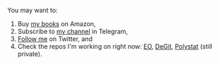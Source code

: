You may want to:
1. Buy [my books](https://www.amazon.com/Yegor-Bugayenko/e/B01AM1QMDK) on Amazon,
1. Subscribe to [my channel](https://t.me/yegor256news) in Telegram,
1. [Follow me](https://twitter.com/intent/follow?screen_name=yegor256) on Twitter,
and
1. Check the repos I'm working on right now:
[EO](https://github.com/yegor256/eo),
[DeGit](https://github.com/cqfn/degit),
[Polystat](https://github.com/cqfn/polystat) (still private).
